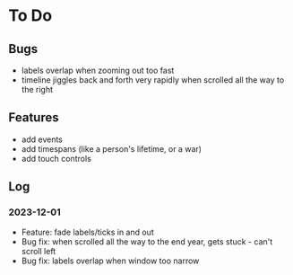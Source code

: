 # To Do

## Bugs

- labels overlap when zooming out too fast
- timeline jiggles back and forth very rapidly when scrolled all the way to the right

## Features

- add events
- add timespans (like a person's lifetime, or a war)
- add touch controls

## Log

### 2023-12-01

- Feature: fade labels/ticks in and out
- Bug fix: when scrolled all the way to the end year, gets stuck - can't scroll left
- Bug fix: labels overlap when window too narrow
